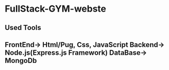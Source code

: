 # FullStack-GYM-webste

Used Tools
---------------------------------------------------
FrontEnd-> Html/Pug, Css, JavaScript
Backend-> Node.js(Express.js Framework)
DataBase-> MongoDb
----------------------------------------------------
